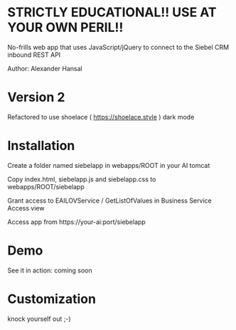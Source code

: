 # STRICTLY EDUCATIONAL!! USE AT YOUR OWN PERIL!!
No-frills web app that uses JavaScript/jQuery to connect to the Siebel CRM inbound REST API

Author: Alexander Hansal

# Version 2

Refactored to use shoelace ( https://shoelace.style ) dark mode

# Installation

Create a folder named siebelapp in webapps/ROOT in your AI tomcat

Copy index.html, siebelapp.js and siebelapp.css to webapps/ROOT/siebelapp

Grant access to EAILOVService / GetListOfValues in Business Service Access view

Access app from https://your-ai:port/siebelapp

# Demo

See it in action: coming soon

# Customization

knock yourself out ;-)
